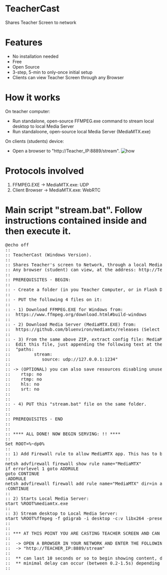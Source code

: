 # TeacherCast
Shares Teacher Screen to network

# Features
- No installation needed
- Free
- Open Source
- 3-step, 5-min to only-once initial setup
- Clients can view Teacher Screen through any Browser
  
# How it works
On teacher computer:
  - Run standalone, open-source FFMPEG.exe command to stream local desktop to local Media Server
  - Run standaloone, open-source local Media Server (MediaMTX.exe)

On clients (students) device:
  - Open a browser to "http://Teacher_IP:8889/stream".
![how](https://github.com/blanes/TeacherCast/assets/3591929/9e5a1afc-0a0f-40e7-8a90-441f4f6ed64b)

# Protocols involved
1) FFMPEG.EXE -> MediaMTX.exe: UDP
2) Client Browser -> MediaMTX.exe: WebRTC



# Main script "stream.bat". Follow instructions contained inside and then execute it. 

<pre>
@echo off
::
:: TeacherCast (Windows Version).
::
:: Shares Teacher's screen to Network, through a local Media Server.
:: Any browser (student) can view, at the address: http://Teacher_IP:8889/stream
::
:: PREREQUISITES - BEGIN:
::
:: - Create a folder (in you Teacher Computer, or in Flash Drive, or in network folder...)
:: 
:: - PUT the following 4 files on it:
::
:: - 1) Download FFMPEG.EXE for Windows from:
::	https://www.ffmpeg.org/download.html#build-windows
::
:: - 2) Download Media Server (MediaMTX.EXE) from:
::	https://github.com/bluenviron/mediamtx/releases (Select last *Windows_amd64* and unzip)
::
:: - 3) From the same above ZIP, extract config file: MediaMTX.yml
::	Edit this file, just appending the following text at the end:
::	"paths:
::         stream:
::            source: udp://127.0.0.1:1234"
::
:: -> (OPTIONAL) you can also save resources disabling unused protocols on MediaMTX.yml, setting:
::    rtsp: no
::    rtmp: no
::    hls: no
::    srt: no
:: 
::
:: - 4) PUT this "stream.bat" file on the same folder.
::
::
:: PREREQUISITES - END
::
::
:: **** ALL DONE! NOW BEGIN SERVING: !! ****
::	
Set ROOT=%~dp0%
::
:: 1) Add Firewall rule to allow MediaMTX app. This has to be executed ELEVATED:
::
netsh advfirewall firewall show rule name="MediaMTX"
if errorlevel 1 goto ADDRULE
goto CONTINUE
:ADDRULE
netsh advfirewall firewall add rule name="MediaMTX" dir=in action=allow program="%~dp0%mediamtx.exe" enable=yes
:CONTINUE
::
:: 2) Starts Local Media Server:
start %ROOT%mediamtx.exe
::
:: 3) Stream desktop to Local Media Server:
start %ROOT%ffmpeg -f gdigrab -i desktop -c:v libx264 -preset ultrafast -f mpegts udp://127.0.0.1:1234?pkt_size=1316
::
:: 
:: *** AT THIS POINT YOU ARE CASTING TEACHER SCREEN AND CAN CAPTURE IT FROM BROWSERS: ***
::
::	-> OPEN A BROWSER IN YOUR NETWORK AND ENTER THE FOLLOWING URL:
::	-> "http://TEACHER_IP:8889/stream"
::
::	** can last 10 seconds or so to begin showing content, due to buffering.
::	** minimal delay can occur (between 0.2-1.5s) depending on number of clients connected.
::
</pre>
